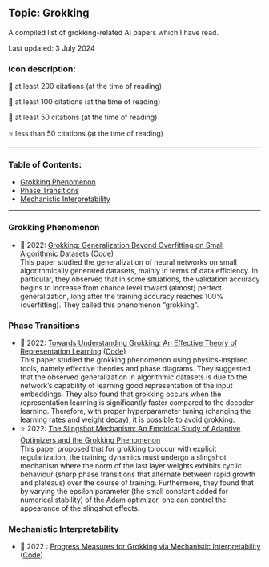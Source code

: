## Topic: Grokking

A compiled list of grokking-related AI papers which I have read.

Last updated: 3 July 2024

### Icon description:

🥇 at least 200 citations (at the time of reading)

🥈 at least 100 citations (at the time of reading)

🥉 at least 50 citations (at the time of reading)

⭐ less than 50 citations (at the time of reading)

----

### Table of Contents:
- [Grokking Phenomenon](#grokking-phenomenon)
- [Phase Transitions](#phase-transitions)
- [Mechanistic Interpretability](#mechanistic-interpretability)

----

### Grokking Phenomenon

* 🥇 2022: [Grokking: Generalization Beyond Overfitting on Small Algorithmic Datasets](https://arxiv.org/pdf/2201.02177.pdf) ([Code](https://github.com/openai/grok)) <br>
This paper studied the generalization of neural networks on small algorithmically generated datasets, mainly in terms of data efficiency. In particular, they observed that in some situations, the validation accuracy begins to increase from chance level toward (almost) perfect generalization, long after the training accuracy reaches 100% (overfitting). They called this phenomenon “grokking”.

### Phase Transitions
* 🥉 2022: [Towards Understanding Grokking: An Effective Theory of Representation Learning](https://arxiv.org/pdf/2205.10343.pdf) ([Code](https://github.com/ejmichaud/grokking-squared)) <br>
This paper studied the grokking phenomenon using physics-inspired tools, namely effective theories and phase diagrams. They suggested that the observed generalization in algorithmic datasets is due to the network’s capability of learning good representation of the input embeddings. They also found that grokking occurs when the representation learning is significantly faster compared to the decoder learning. Therefore, with proper hyperparameter tuning (changing the learning rates and weight decay), it is possible to avoid grokking.
* ⭐ 2022: [The Slingshot Mechanism: An Empirical Study of Adaptive Optimizers and the Grokking Phenomenon](https://openreview.net/pdf?id=lY1e0PNkSJ) <br>
This paper proposed that for grokking to occur with explicit regularization, the training dynamics must undergo a slingshot mechanism where the norm of the last layer weights exhibits cyclic behaviour (sharp phase transitions that alternate between rapid growth and plateaus) over the course of training. Furthermore, they found that by varying the epsilon parameter (the small constant added for numerical stability) of the Adam optimizer, one can control the appearance of the slingshot effects.

### Mechanistic Interpretability
* 🥇 2022 : [Progress Measures for Grokking via Mechanistic Interpretability](https://arxiv.org/pdf/2301.05217) ([Code](https://github.com/mechanistic-interpretability-grokking/progress-measures-paper)) <br>

